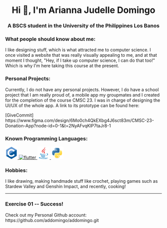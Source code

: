 <h1 align="center">Hi 👋, I'm Arianna Judelle Domingo</h1>
<h3 align="center">A BSCS student in the University of the Philippines Los Banos</h3>

<h3 align="left">What people should know about me:</h3>
<p align="left">
  I like designing stuff, which is what attracted me to computer science. I once visited a website that was really visually appealing to me, and at that moment I thought, "Hey, if I take up computer science, I can do that too!" Which is why I'm here taking this course at the present. 
</p>

<h3 align="left">Personal Projects:</h3>
<p align="left">
  Currently, I do not have any personal projects. However, I do have a school project that I am really proud of, a mobile app my groupmates and I created for the completion of the course CMSC 23. I was in charge of designing the UI/UX of the whole app. A link to its prototype can be found here: 
</p>
[GiveCommit] https://www.figma.com/design/6Mo0ch4QkEXbg4J6sct83m/CMSC-23-Donation-App?node-id=0-1&t=2NyAFvqKlP7taJr8-1

<h3 align="left">Known Programming Languages:</h3>
<p align="left"> <a href="https://www.cprogramming.com/" target="_blank" rel="noreferrer"> <img src="https://raw.githubusercontent.com/devicons/devicon/master/icons/c/c-original.svg" alt="c" width="40" height="40"/> </a> <a href="https://flutter.dev" target="_blank" rel="noreferrer"> <img src="https://www.vectorlogo.zone/logos/flutterio/flutterio-icon.svg" alt="flutter" width="40" height="40"/> </a> <a href="https://www.java.com" target="_blank" rel="noreferrer"> <img src="https://raw.githubusercontent.com/devicons/devicon/master/icons/java/java-original.svg" alt="java" width="40" height="40"/> </a> <a href="https://www.python.org" target="_blank" rel="noreferrer"> <img src="https://raw.githubusercontent.com/devicons/devicon/master/icons/python/python-original.svg" alt="python" width="40" height="40"/> </a> </p>

<h3 align="left">Hobbies:</h3>
<p align="left">
  I like drawing, making handmade stuff like crochet, playing games such as Stardew Valley and Genshin Impact, and recently, cooking!
</p>

<hr>

<h3 align="left">Exercise 01 -- Success!</h3>
Check out my Personal Github account: https://github.com/addomingo/addomingo.git
